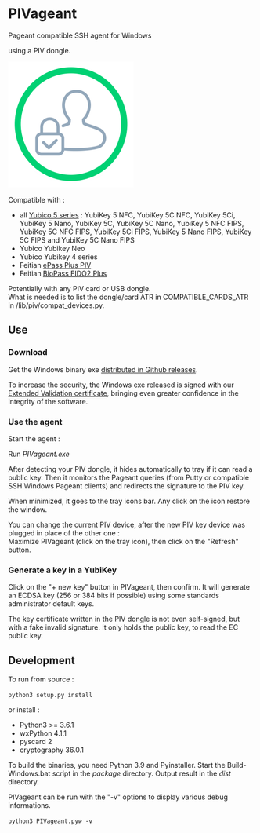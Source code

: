 
# PIVageant

Pageant compatible SSH agent for Windows

using a PIV dongle.

![PIVageant logo](windesign/pivpagent-logo.png)

Compatible with :
* all [Yubico 5 series](https://www.yubico.com/products/yubikey-5-overview/) : YubiKey 5 NFC, YubiKey 5C NFC, YubiKey 5Ci, YubiKey 5 Nano, YubiKey 5C, YubiKey 5C Nano, YubiKey 5 NFC FIPS, YubiKey 5C NFC FIPS, YubiKey 5Ci FIPS, YubiKey 5 Nano FIPS, YubiKey 5C FIPS and YubiKey 5C Nano FIPS
* Yubico Yubikey Neo
* Yubico Yubikey 4 series
* Feitian [ePass Plus PIV](https://shop.ftsafe.us/collections/fido2/piv)
* Feitian [BioPass FIDO2 Plus](https://www.ftsafe.com/Products/FIDO/Bio)

Potentially with any PIV card or USB dongle.  
What is needed is to list the dongle/card ATR in COMPATIBLE_CARDS_ATR in /lib/piv/compat_devices.py.

## Use

### Download

Get the Windows binary exe [distributed in Github releases](https://github.com/bitlogik/PIVageant/releases/latest).

To increase the security, the Windows exe released is signed with our [Extended
Validation certificate](https://en.wikipedia.org/wiki/Code_signing#Extended_validation_(EV)_code_signing),
bringing even greater confidence in the integrity of the software.

### Use the agent

Start the agent :

Run *PIVageant.exe*

After detecting your PIV dongle, it hides automatically to tray if it can read a public key. Then it monitors the Pageant queries (from Putty or compatible SSH Windows Pageant clients) and redirects the signature to the PIV key.

When minimized, it goes to the tray icons bar. Any click on the icon restore the window.

You can change the current PIV device, after the new PIV key device was plugged in place of the other one :  
Maximize PIVageant (click on the tray icon), then click on the "Refresh" button.

### Generate a key in a YubiKey

Click on the "+ new key" button in PIVageant, then confirm.
It will generate an ECDSA key (256 or 384 bits if possible) using some standards administrator default keys.

The key certificate written in the PIV dongle is not even self-signed, but with a fake invalid signature. It only holds the public key, to read the EC public key.

## Development

To run from source :

`python3 setup.py install`

or install :

* Python3 >= 3.6.1
* wxPython 4.1.1
* pyscard 2
* cryptography 36.0.1

To build the binaries, you need Python 3.9 and Pyinstaller. Start the Build-Windows.bat script in the *package* directory. Output result in the *dist* directory.

PIVageant can be run with the "-v" options to display various debug informations.

`python3 PIVageant.pyw -v`

